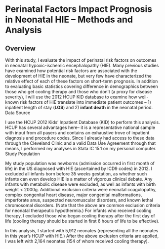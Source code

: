 # Perinatal Factors Impact Prognosis in Neonatal HIE – Methods and Analysis

## Overview

With this study, I evaluate the impact of perinatal risk factors on outcomes in neonatal hypoxic-ischemic encephalopathy (HIE). Many previous studies have examined how potential risk factors are associated with the development of HIE in the neonate, but very few have characterized the relative effect of each of these factors on short-term prognosis. In addition to evaluating basic statistics covering difference in demographics between those who get cooling therapy and those who don’t (a proxy for disease severity),  I will use the 2012 HCUP KID database to examine how well-known risk factors of HIE translate into immediate patient outcomes – 1) inpatient length of stay (**LOS**) and 2) **infant death** in the neonatal period.
Data Source

I use the HCUP 2012 Kids’ Inpatient Database (KID) to perform this analysis. HCUP has several advantages here– it is a representative national sample with input from all payers and contains an exhaustive trove of inpatient diagnosis and procedure codes. Since I already had access to these data through the Cleveland Clinic and a valid Data Use Agreement through that means, I performed my analyses in Stata IC 15.1 on my personal computer.  
Study Population

My study population was newborns (admission occurred in first month of life) in the US diagnosed with HIE (ascertained by ICD9 codes) in 2012. I excluded all infants born before 35 weeks gestation, as whether such infants can even develop HIE is a matter of vigorous clinical debate. Any infants with metabolic disease were excluded, as well as infants with birth weight < 2000g. Additional exclusion criteria were neonatal coagulopathy, complex congenital heart disease, major congenital malformations, imperforate anus, suspected neuromuscular disorders, and known lethal chromosomal disorders. (Note that the above are common exclusion criteria for neonatal therapeutic hypothermia.) For infants who received cooling therapy, I excluded those who began cooling therapy after the first day of life (cooling therapy should be started in first 6 hours of life to be effective).

In this analysis, I started with 5,912 neonates (representing all the neonates in this year’s HCUP with HIE.) After the above exclusion criteria are applied, I was left with 2,164 neonates (154 of whom received cooling therapy).

